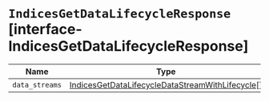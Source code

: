 # `IndicesGetDataLifecycleResponse` [interface-IndicesGetDataLifecycleResponse]

| Name | Type | Description |
| - | - | - |
| `data_streams` | [IndicesGetDataLifecycleDataStreamWithLifecycle](./IndicesGetDataLifecycleDataStreamWithLifecycle.md)[] | &nbsp; |
